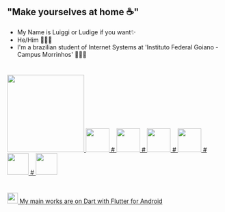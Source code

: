 
## "Make yourselves at home ☕"
- My Name is Luiggi or Ludige if you want✨
- He/Him 👨🏻‍💻
- I'm a brazilian student of Internet Systems at 'Instituto Federal Goiano - Campus Morrinhos' 🙋🏻‍♂️
#
<div>
<a href="https://github.com/ludige">
<img loading="lazy" height="180em" src="https://github-readme-stats.vercel.app/api/top-langs/?username=ludige&layout=compact&langs_count=7&theme=dracula"/>
    <img loading="lazy" src="https://cdn.jsdelivr.net/gh/devicons/devicon/icons/java/java-original.svg" width="55" height="55"/>
    # 
    <img loading="lazy" src="https://cdn.jsdelivr.net/gh/devicons/devicon/icons/javascript/javascript-original.svg" width="55" height="55"/>
    # 
    <img loading="lazy" src="https://cdn.jsdelivr.net/gh/devicons/devicon/icons/nodejs/nodejs-original.svg" width="55" height="55"/>
    #
    <img loading="lazy" src="https://cdn.jsdelivr.net/gh/devicons/devicon/icons/python/python-plain.svg" width="55" height="55"/>
    #
    <img loading="lazy" src="https://cdn.jsdelivr.net/gh/devicons/devicon/icons/dart/dart-original.svg" width="50" height="50"/>
    #
    <img loading="lazy" src="https://cdn.jsdelivr.net/gh/devicons/devicon/icons/flutter/flutter-original.svg" width="50" height="50"/> 
</div>

#
<img loading="lazy" src="https://cdn.jsdelivr.net/gh/devicons/devicon/icons/flutter/flutter-original.svg" width="25" height="25"/> My main works are on Dart with Flutter for Android


